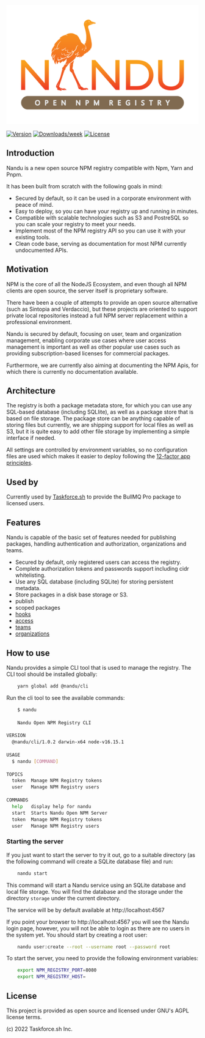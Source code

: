 ![nandu](https://github.com/taskforcesh/nandu/blob/assets/nandu.png?raw=true)

[![Version](https://img.shields.io/npm/v/nandu.svg)](https://npmjs.org/package/nandu)
[![Downloads/week](https://img.shields.io/npm/dw/nandu.svg)](https://npmjs.org/package/nandu)
[![License](https://img.shields.io/npm/l/nandu.svg)](https://github.com/taskforcesh/nandu/blob/main/package.json)

## Introduction

Nandu is a new open source NPM registry compatible with Npm, Yarn and Pnpm.

It has been built from scratch with the following goals in mind:
- Secured by default, so it can be used in a corporate environment with peace of mind.
- Easy to deploy, so you can have your registry up and running in minutes.
- Compatible with scalable technologies such as S3 and PostreSQL so you can scale your registry to meet your needs.
- Implement most of the NPM registry API so you can use it with your existing tools.
- Clean code base, serving as documentation for most NPM currently undocumented APIs.

## Motivation

NPM is the core of all the NodeJS Ecosystem, and even though all NPM clients are open source,
the server itself is proprietary software.

There have been a couple of attempts to provide an open source alternative (such as Sintopia and Verdaccio),
but these projects are oriented to support private local repositories instead a full NPM server
replacement within a professional environment.

Nandu is secured by default, focusing on user, team and organization management, enabling
corporate use cases where user access management is important as well as other popular
use cases such as providing subscription-based licenses for commercial packages.

Furthermore, we are currently also aiming at documenting the NPM Apis, for which there is
currently no documentation available.

## Architecture

The registry is both a package metadata store, for which you can use any SQL-based database (including SQLlite),
as well as a package store that is based on file storage. The package store can be anything capable of storing
files but currently, we are shipping support for local files as well as S3, but it is quite easy to add other file
storage by implementing a simple interface if needed.

All settings are controlled by environment variables, so no configuration files are used which makes it easier
to deploy following the [12-factor app principles](https://12factor.net/).

## Used by

Currently used by [Taskforce.sh](https://taskforce.sh) to provide the BullMQ Pro package to licensed users.

## Features

Nandu is capable of the basic set of features needed for publishing packages, handling authentication and
authorization, organizations and teams.

- Secured by default, only registered users can access the registry.
- Complete authorization tokens and passwords support including cidr whitelisting.
- Use any SQL database (including SQLite) for storing persistent metadata.
- Store packages in a disk base storage or S3.
- publish
- scoped packages
- [hooks](https://docs.npmjs.com/cli/v7/commands/npm-hook)
- [access](https://docs.npmjs.com/cli/v7/commands/npm-access)
- [teams](https://docs.npmjs.com/cli/v8/commands/npm-team)
- [organizations](https://docs.npmjs.com/cli/v8/commands/npm-org)

## How to use

Nandu provides a simple CLI tool that is used to manage the registry. The CLI tool should
be installed globally:
    
```bash
    yarn global add @nandu/cli
```

Run the cli tool to see the available commands:
    
```bash
    $ nandu

    Nandu Open NPM Registry CLI

VERSION
  @nandu/cli/1.0.2 darwin-x64 node-v16.15.1

USAGE
  $ nandu [COMMAND]

TOPICS
  token  Manage NPM Registry tokens
  user   Manage NPM Registry users

COMMANDS
  help   display help for nandu
  start  Starts Nandu Open NPM Server
  token  Manage NPM Registry tokens
  user   Manage NPM Registry users
```

### Starting the server

If you just want to start the server to try it out, go to a suitable directory (as the following command will create a SQLite database file) and run:

```bash
    nandu start
```

This command will start a Nandu service using an SQLite database and local file storage. You will find the database and the storage
under the directory ```storage``` under the current directory.

The service will be by default available at http://localhost:4567

If you point your browser to http://localhost:4567 you will see the Nandu login page, however, you will
not be able to login as there are no users in the system yet. 
You should start by creating a root user:

```bash
    nandu user:create --root --username root --password root
```

To start the server, you need to provide the following environment variables:

```bash
    export NPM_REGISTRY_PORT=8080
    export NPM_REGISTRY_HOST=
```


## License

This project is provided as open source and licensed under GNU's AGPL license terms.

(c) 2022 Taskforce.sh Inc.
